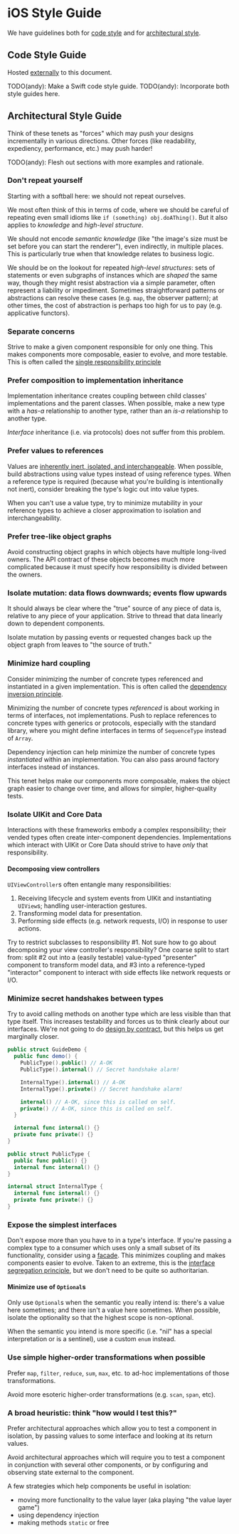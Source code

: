 # iOS Style Guide

We have guidelines both for [code style](#code-style-guide) and for [architectural style](#architectural-style-guide).

## Code Style Guide

Hosted [externally](https://github.com/Khan/objective-c-style-guide) to this document.

TODO(andy): Make a Swift code style guide.
TODO(andy): Incorporate both style guides here.

## Architectural Style Guide

Think of these tenets as "forces" which may push your designs incrementally in various directions. Other forces (like readability, expediency, performance, etc.) may push harder!

TODO(andy): Flesh out sections with more examples and rationale.

### Don't repeat yourself

Starting with a softball here: we should not repeat ourselves.

We most often think of this in terms of code, where we should be careful of repeating even small idioms like `if (something) obj.doAThing()`. But it also applies to *knowledge* and *high-level structure*.

We should not encode *semantic knowledge* (like "the image's size must be set before you can start the renderer"), even indirectly, in multiple places. This is particularly true when that knowledge relates to business logic.

We should be on the lookout for repeated *high-level structures*: sets of statements or even subgraphs of instances which are *shaped* the same way, though they might resist abstraction via a simple parameter, often represent a liability or impediment. Sometimes straightforward patterns or abstractions can resolve these cases (e.g. `map`, the observer pattern); at other times, the cost of abstraction is perhaps too high for us to pay (e.g. applicative functors).

### Separate concerns

Strive to make a given component responsible for only one thing. This makes components more composable, easier to evolve, and more testable. This is often called the [single responsibility principle](http://en.wikipedia.org/wiki/Single_responsibility_principle)

### Prefer composition to implementation inheritance

Implementation inheritance creates coupling between child classes' implementations and the parent classes. When possible, make a new type with a *has-a* relationship to another type, rather than an *is-a* relationship to another type.

*Interface* inheritance (i.e. via protocols) does not suffer from this problem.

### Prefer values to references

Values are [inherently inert, isolated, and interchangeable](http://www.objc.io/issue-16/swift-classes-vs-structs.html). When possible, build abstractions using value types instead of using reference types. When a reference type is required (because what you're building is intentionally not inert), consider breaking the type's logic out into value types.

When you can't use a value type, try to minimize mutability in your reference types to achieve a closer approximation to isolation and interchangeability.

### Prefer tree-like object graphs

Avoid constructing object graphs in which objects have multiple long-lived owners. The API contract of these objects becomes much more complicated because it must specify how responsibility is divided between the owners.

### Isolate mutation: data flows downwards; events flow upwards

It should always be clear where the "true" source of any piece of data is, relative to any piece of your application. Strive to thread that data linearly down to dependent components.

Isolate mutation by passing events or requested changes back up the object graph from leaves to "the source of truth."

### Minimize hard coupling

Consider minimizing the number of concrete types referenced and instantiated in a given implementation. This is often called the [dependency inversion principle](http://en.wikipedia.org/wiki/Dependency_inversion_principle).

Minimizing the number of concrete types *referenced* is about working in terms of interfaces, not implementations. Push to replace references to concrete types with generics or protocols, especially with the standard library, where you might define interfaces in terms of `SequenceType` instead of `Array`.

Dependency injection can help minimize the number of concrete types *instantiated* within an implementation. You can also pass around factory interfaces instead of instances.

This tenet helps make our components more composable, makes the object graph easier to change over time, and allows for simpler, higher-quality tests.

### Isolate UIKit and Core Data

Interactions with these frameworks embody a complex responsibility; their vended types often create inter-component dependencies. Implementations which interact with UIKit or Core Data should strive to have *only* that responsibility.

#### Decomposing view controllers

`UIViewController`s often entangle many responsibilities:

1. Receiving lifecycle and system events from UIKit and instantiating `UIView`s; handling user-interaction gestures.
2. Transforming model data for presentation.
3. Performing side effects (e.g. network requests, I/O) in response to user actions.

Try to restrict subclasses to responsibility #1. Not sure how to go about decomposing your view controller's responsibility? One coarse split to start from: split #2 out into a (easily testable) value-typed "presenter" component to transform model data, and #3 into a reference-typed "interactor" component to interact with side effects like network requests or I/O.

### Minimize secret handshakes between types

Try to avoid calling methods on another type which are less visible than that type itself. This increases testability and forces us to think clearly about our interfaces. We're not going to do [design by contract](http://en.wikipedia.org/wiki/Design_by_contract), but this helps us get marginally closer.

```swift
public struct GuideDemo {
  public func demo() {
    PublicType().public() // A-OK
    PublicType().internal() // Secret handshake alarm!

    InternalType().internal() // A-OK
    InternalType().private() // Secret handshake alarm!

    internal() // A-OK, since this is called on self.
    private() // A-OK, since this is called on self.
  }

  internal func internal() {}
  private func private() {}
}

public struct PublicType {
  public func public() {}
  internal func internal() {}
}

internal struct InternalType {
  internal func internal() {}
  private func private() {}
}
```

### Expose the simplest interfaces

Don't expose more than you have to in a type's interface. If you're passing a complex type to a consumer which uses only a small subset of its functionality, consider using a [facade](http://en.wikipedia.org/wiki/Facade_pattern). This minimizes coupling and makes components easier to evolve. Taken to an extreme, this is the [interface segregation principle](http://en.wikipedia.org/wiki/Interface_segregation_principle), but we don't need to be quite so authoritarian.

#### Minimize use of `Optional`s

Only use `Optional`s when the semantic you really intend is: there's a value here sometimes; and there isn't a value here sometimes. When possible, isolate the optionality so that the highest scope is non-optional.

When the semantic you intend is more specific (i.e. "nil" has a special interpretation or is a sentinel), use a custom `enum` instead.

### Use simple higher-order transformations when possible

Prefer `map`, `filter`, `reduce`, `sum`, `max`, etc. to ad-hoc implementations of those transformations.

Avoid more esoteric higher-order transformations (e.g. `scan`, `span`, etc).

### A broad heuristic: think "how would I test this?"

Prefer architectural approaches which allow you to test a component in isolation, by passing values to some interface and looking at its return values.

Avoid architectural approaches which will require you to test a component in conjunction with several other components, or by configuring and observing state external to the component.

A few strategies which help components be useful in isolation:

 * moving more functionality to the value layer (aka playing "the value layer game")
 * using dependency injection
 * making methods `static` or free
